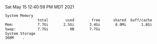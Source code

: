 Sat May 15 12:40:59 PM MDT 2021
```bash
System Memory
               total        used        free      shared  buff/cache   available
Mem:           7.7Gi       2.5Gi       3.4Gi       8.0Mi       1.8Gi       4.8Gi
Swap:          7.7Gi          0B       7.7Gi
System Storage
368M	.
```
```bash
